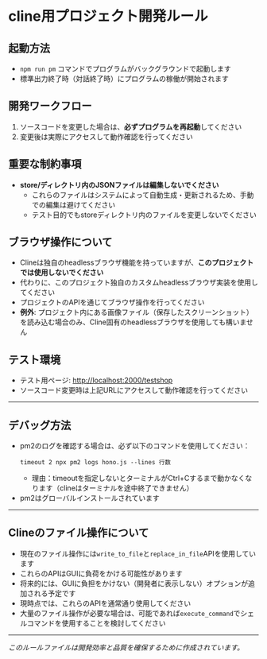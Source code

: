 # cline用プロジェクト開発ルール

## 起動方法

- `npm run pm` コマンドでプログラムがバックグラウンドで起動します
- 標準出力終了時（対話終了時）にプログラムの稼働が開始されます

## 開発ワークフロー

1. ソースコードを変更した場合は、**必ずプログラムを再起動**してください
2. 変更後は実際にアクセスして動作確認を行ってください

## 重要な制約事項

- **store/ディレクトリ内のJSONファイルは編集しないでください**
  - これらのファイルはシステムによって自動生成・更新されるため、手動での編集は避けてください
  - テスト目的でもstoreディレクトリ内のファイルを変更しないでください

## ブラウザ操作について

- Clineは独自のheadlessブラウザ機能を持っていますが、**このプロジェクトでは使用しないでください**
- 代わりに、このプロジェクト独自のカスタムheadlessブラウザ実装を使用してください
- プロジェクトのAPIを通じてブラウザ操作を行ってください
- **例外**: プロジェクト内にある画像ファイル（保存したスクリーンショット）を読み込む場合のみ、Cline固有のheadlessブラウザを使用しても構いません

## テスト環境

- テスト用ページ: [http://localhost:2000/testshop](http://localhost:2000)
- ソースコード変更時は上記URLにアクセスして動作確認を行ってください

---

## デバッグ方法

- pm2のログを確認する場合は、必ず以下のコマンドを使用してください：
  ```
  timeout 2 npx pm2 logs hono.js --lines 行数
  ```
  - 理由：timeoutを指定しないとターミナルがCtrl+Cするまで動かなくなります（clineはターミナルを途中終了できません）
- pm2はグローバルインストールされています

---

## Clineのファイル操作について

- 現在のファイル操作には`write_to_file`と`replace_in_file`APIを使用しています
- これらのAPIはGUIに負荷をかける可能性があります
- 将来的には、GUIに負担をかけない（開発者に表示しない）オプションが追加される予定です
- 現時点では、これらのAPIを通常通り使用してください
- 大量のファイル操作が必要な場合は、可能であれば`execute_command`でシェルコマンドを使用することを検討してください

---

*このルールファイルは開発効率と品質を確保するために作成されています。*
